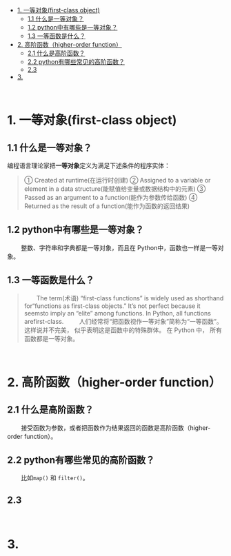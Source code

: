 - [1. 一等对象(first-class object)](#1-一等对象first-class-object)
  - [1.1 什么是一等对象？](#11-什么是一等对象)
  - [1.2 python中有哪些是一等对象？](#12-python中有哪些是一等对象)
  - [1.3 一等函数是什么？](#13-一等函数是什么)
- [2. 高阶函数（higher-order function）](#2-高阶函数higher-order-function)
  - [2.1 什么是高阶函数？](#21-什么是高阶函数)
  - [2.2 python有哪些常见的高阶函数？](#22-python有哪些常见的高阶函数)
  - [2.3](#23)
- [3.](#3)






&emsp;
&emsp;
&emsp; 
# 1. 一等对象(first-class object)
## 1.1 什么是一等对象？
编程语言理论家把**一等对象**定义为满足下述条件的程序实体：
> ① Created at runtime(在运行时创建)
> ② Assigned to a variable or element in a data structure(能赋值给变量或数据结构中的元素)
> ③ Passed as an argument to a function(能作为参数传给函数)
> ④ Returned as the result of a function(能作为函数的返回结果)
> 
## 1.2 python中有哪些是一等对象？
&emsp;&emsp; 整数、字符串和字典都是一等对象，而且在 Python中，函数也一样是一等对象。

## 1.3 一等函数是什么？
> &emsp;&emsp;The term(术语) “first-class functions” is widely used as shorthand for“functions as first-class objects.” It’s not perfect because it seemsto imply an “elite” among functions. In Python, all functions arefirst-class.
> &emsp;&emsp; 人们经常将“把函数视作一等对象”简称为“一等函数”。 这样说并不完美， 似乎表明这是函数中的特殊群体。 在 Python 中， 所有函数都是一等对象。
> 






&emsp;
&emsp;
&emsp; 
# 2. 高阶函数（higher-order function） 
## 2.1 什么是高阶函数？
&emsp;&emsp; 接受函数为参数，或者把函数作为结果返回的函数是高阶函数（higher-order function）。

## 2.2 python有哪些常见的高阶函数？
&emsp;&emsp; 比如`map()` 和 `filter()`。

## 2.3 







&emsp;
&emsp;
&emsp; 
# 3. 

